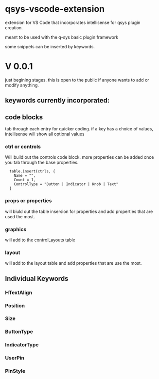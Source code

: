 # qsys-vscode-extension
extension for VS Code that incorporates intellisense for qsys plugin creation.

meant to be used with the q-sys basic plugin framework

some snippets can be inserted by keywords. 


# V 0.0.1
just begining stages. this is open to the public if anyone wants to add or modify anything. 
## keywords currently incorporated:
## code blocks
tab through each entry for quicker coding. if a key has a choice of values, intellisense will show all optional values
### ctrl or controls<br>
Will build out the controls code block. more properties can be added once you tab through the base properties.
```
  table.insert(ctrls, {
    Name = "",
    Count = 1,
    ControlType = "Button | Indicator | Knob | Text"
  }
```
### props or properties
will biuld out the table insersion for properties and add properties that are used the most.

### graphics
will add to the controlLayouts table

### layout
will add to the layout table and add properties that are use the most.

## Individual Keywords
### HTextAlign
### Position
### Size
### ButtonType
### IndicatorType
### UserPin
### PinStyle
